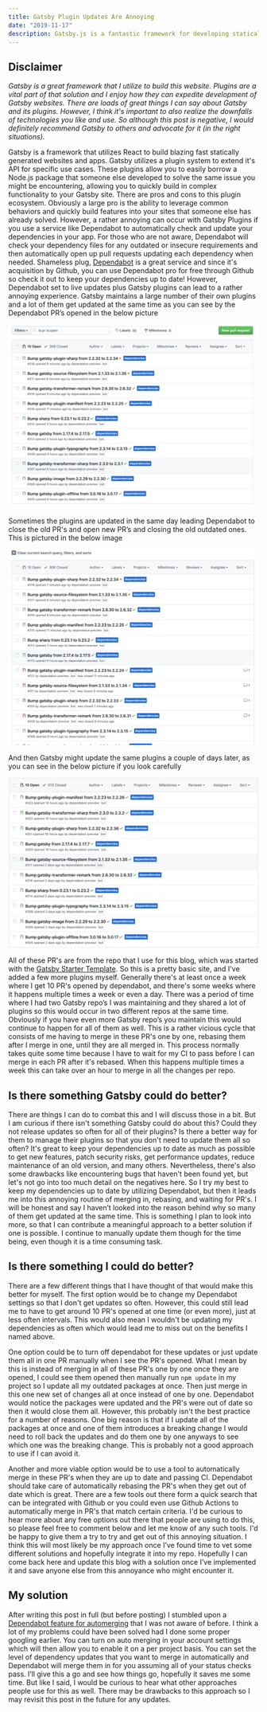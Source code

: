 ```yaml
---
title: Gatsby Plugin Updates Are Annoying
date: "2019-11-17"
description: Gatsby.js is a fantastic framework for developing statically generated websites using React. Plugins are a necessary part of Gatsby that allow you to quickly and easily add functionality to your Gatsby generated site. However, a lot of these plugins are updated very frequently and at the same time which can lead to a rather annoying number of pull requests when coupled with Dependabot.
---
```


## Disclaimer
*Gatsby is a great framework that I utilize to build this website. Plugins are a vital part of that solution and I enjoy how they can expedite development of Gatsby websites. There are loads of great things I can say about Gatsby and its plugins. However, I think it's important to also realize the downfalls of technologies you like and use. So although this post is negative, I would definitely recommend Gatsby to others and advocate for it (in the right situations).*

Gatsby is a framework that utilizes React to build blazing fast statically generated websites and apps. Gatsby utilizes a plugin system to extend it's API for specific use cases. These plugins allow you to easily borrow a Node.js package that someone else developed to solve the same issue you might be encountering, allowing you to quickly build in complex functionality to your Gatsby site. There are pros and cons to this plugin ecosystem. Obviously a large pro is the ability to leverage common behaviors and quickly build features into your sites that someone else has already solved. However, a rather annoying can occur with Gatsby Plugins if you use a service like Dependabot to automatically check and update your dependencies in your app. For those who are not aware, Dependabot will check your dependency files for any outdated or insecure requirements and then automatically open up pull requests updating each dependency when needed. Shameless plug, [Dependabot](https://dependabot.com/) is a great service and since it's acquisition by Github, you can use Dependabot pro for free through Github so check it out to keep your dependencies up to date! However, Dependabot set to live updates plus Gatsby plugins can lead to a rather annoying experience. Gatsby maintains a large number of their own plugins and a lot of them get updated at the same time as you can see by the Dependabot PR’s opened in the below picture

![dependabot opening a lot of gatsby plugin updates](./gatsby-plugins-updates1.png)

Sometimes the plugins are updated in the same day leading Dependabot to close the old PR's and open new PR’s and closing the old outdated ones. This is pictured in the below image

![dependabot reopening outdated pull requests](./gatsby-plugins-updates2.png)

And then Gatsby might update the same plugins a couple of days later, as you can see in the below picture if you look carefully


![dependabot updating more gatsby plugins](./gatsby-plugins-updates3.png)

All of these PR's are from the repo that I use for this blog, which was started with the [Gatsby Starter Template](https://github.com/gatsbyjs/gatsby-starter-blog). So this is a pretty basic site, and I've added a few more plugins myself. Generally there's at least once a week where I get 10 PR's opened by dependabot, and there's some weeks where it happens multiple times a week or even a day. There was a period of time where I had two Gatsby repo’s I was maintaining and they shared a lot of plugins so this would occur in two different repos at the same time. Obviously if you have even more Gatsby repo’s you maintain this would continue to happen for all of them as well. This is a rather vicious cycle that consists of me having to merge in these PR's one by one, rebasing them after I merge in one, until they are all merged in. This process normally takes quite some time because I have to wait for my CI to pass before I can merge in each PR after it's rebased. When this happens multiple times a week this can take over an hour to merge in all the changes per repo.

## Is there something Gatsby could do better?
There are things I can do to combat this and I will discuss those in a bit. But I am curious if there isn't something Gatsby could do about this? Could they not release updates so often for all of their plugins? Is there a better way for them to manage their plugins so that you don't need to update them all so often? It's great to keep your dependencies up to date as much as possible to get new features, patch security risks, get performance updates, reduce maintenance of an old version, and many others. Nevertheless, there's also some drawbacks like encountering bugs that haven't been found yet, but let's not go into too much detail on the negatives here. So I try my best to keep my dependencies up to date by utilizing Dependabot, but then it leads me into this annoying routine of merging in, rebasing, and waiting for PR's. I will be honest and say I haven’t looked into the reason behind why so many of them get updated at the same time. This is something I plan to look into more, so that I can contribute a meaningful approach to a better solution if one is possible. I continue to manually update them though for the time being, even though it is a time consuming task.

## Is there something I could do better?
There are a few different things that I have thought of that would make this better for myself. The first option would be to change my Dependabot settings so that I don't get updates so often. However, this could still lead me to have to get around 10 PR's opened at one time (or even more), just at less often intervals. This would also mean I wouldn't be updating my dependencies as often which would lead me to miss out on the benefits I named above.

One option could be to turn off dependabot for these updates or just update them all in one PR manually when I see the PR's opened. What I mean by this is instead of merging in all of these PR's one by one once they are opened, I could see them opened then manually run `npm update` in my project so I update all my outdated packages at once. Then just merge in this one new set of changes all at once instead of one by one. Dependabot would notice the packages were updated and the PR's were out of date so then it would close them all. However, this probably isn't the best practice for a number of reasons. One big reason is that if I update all of the packages at once and one of them introduces a breaking change I would need to roll back the updates and do them one by one anyways to see which one was the breaking change. This is probably not a good approach to use if I can avoid it.

Another and more viable option would be to use a tool to automatically merge in these PR's when they are up to date and passing CI. Dependabot should take care of automatically rebasing the PR's when they get out of date which is great. There are a few tools out there form a quick search that can be integrated with Github or you could even use Github Actions to automatically merge in PR's that match certain criteria. I'd be curious to hear more about any free options out there that people are using to do this, so please feel free to comment below and let me know of any such tools. I'd be happy to give them a try to try and get out of this annoying situation. I think this will most likely be my approach once I’ve found time to vet some different solutions and hopefully integrate it into my repo. Hopefully I can come back here and update this blog with a solution once I’ve implemented it and save anyone else from this annoyance who might encounter it.

## My solution
After writing this post in full (but before posting) I stumbled upon a [Dependabot feature for automerging](https://dependabot.com/blog/automatic-pull-request-merging/) that I was not aware of before. I think a lot of my problems could have been solved had I done some proper googling earlier. You can turn on auto merging in your account settings which will then allow you to enable it on a per project basis. You can set the level of dependency updates that you want to merge in automatically and Dependabot will merge them in for you assuming all of your status checks pass. I’ll give this a go and see how things go, hopefully it saves me some time. But like I said, I would be curious to hear what other approaches people use for this as well. There may be drawbacks to this approach so I may revisit this post in the future for any updates.
